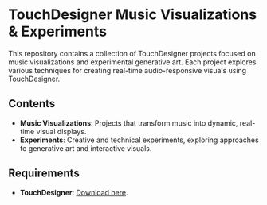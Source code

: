 # TouchDesigner Music Visualizations & Experiments

This repository contains a collection of TouchDesigner projects focused on music visualizations and experimental generative art. Each project explores various techniques for creating real-time audio-responsive visuals using TouchDesigner.

## Contents
- **Music Visualizations**: Projects that transform music into dynamic, real-time visual displays.
- **Experiments**: Creative and technical experiments, exploring approaches to generative art and interactive visuals.

## Requirements
- **TouchDesigner**: [Download here](https://derivative.ca/).
